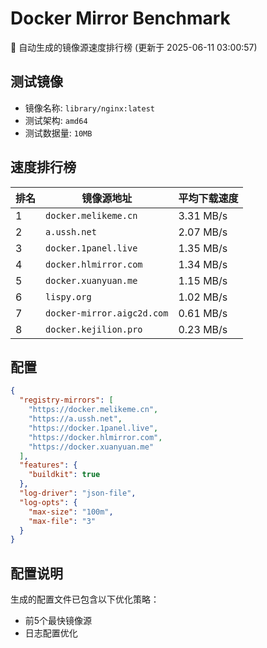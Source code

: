 # Docker Mirror Benchmark

🚀 自动生成的镜像源速度排行榜 (更新于 2025-06-11 03:00:57)

## 测试镜像
- 镜像名称: `library/nginx:latest`
- 测试架构: `amd64`
- 测试数据量: `10MB`

## 速度排行榜
| 排名 | 镜像源地址 | 平均下载速度 |
|------|------------|--------------|
| 1 | `docker.melikeme.cn` | 3.31 MB/s |
| 2 | `a.ussh.net` | 2.07 MB/s |
| 3 | `docker.1panel.live` | 1.35 MB/s |
| 4 | `docker.hlmirror.com` | 1.34 MB/s |
| 5 | `docker.xuanyuan.me` | 1.15 MB/s |
| 6 | `lispy.org` | 1.02 MB/s |
| 7 | `docker-mirror.aigc2d.com` | 0.61 MB/s |
| 8 | `docker.kejilion.pro` | 0.23 MB/s |

## 配置

```json
{
  "registry-mirrors": [
    "https://docker.melikeme.cn",
    "https://a.ussh.net",
    "https://docker.1panel.live",
    "https://docker.hlmirror.com",
    "https://docker.xuanyuan.me"
  ],
  "features": {
    "buildkit": true
  },
  "log-driver": "json-file",
  "log-opts": {
    "max-size": "100m",
    "max-file": "3"
  }
}
```

## 配置说明
生成的配置文件已包含以下优化策略：
- 前5个最快镜像源
- 日志配置优化

